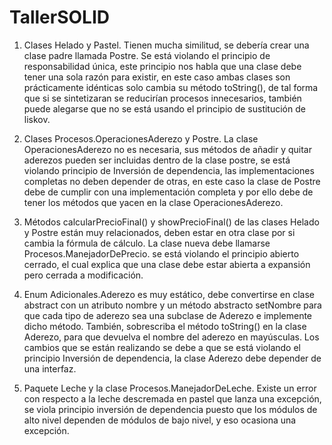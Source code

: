 # TallerSOLID

1.	Clases Helado y Pastel. Tienen mucha similitud, se debería crear una clase padre llamada Postre. 
Se está violando el principio de responsabilidad única, este principio nos habla que una clase debe 
tener una sola razón para existir, en este caso ambas clases son prácticamente idénticas solo cambia 
su método toString(), de tal forma que si se sintetizaran se reducirían procesos innecesarios, también 
puede alegarse que no se está usando el principio de sustitución de liskov.

2.	Clases Procesos.OperacionesAderezo y Postre. La clase OperacionesAderezo no es necesaria, sus 
métodos de añadir y quitar aderezos pueden ser incluidas dentro de la clase postre, se está violando 
principio de Inversión de dependencia, las implementaciones completas no deben depender de otras, en 
este caso la clase de Postre debe de cumplir con una implementación completa y por ello debe de tener 
los métodos que yacen en la clase OperacionesAderezo. 

3.	Métodos calcularPrecioFinal() y  showPrecioFinal() de las clases Helado y Postre están muy 
relacionados, deben estar en otra clase por si cambia la fórmula de cálculo. La clase nueva debe 
llamarse Procesos.ManejadorDePrecio. se está violando el principio abierto cerrado, el cual explica que 
una clase debe estar abierta a expansión pero cerrada a modificación.

4.	Enum Adicionales.Aderezo es muy estático, debe convertirse en clase abstract con un atributo nombre 
y un método abstracto setNombre para que cada tipo de aderezo sea una subclase de Aderezo e implemente 
dicho método. También, sobrescriba el método toString() en la clase Aderezo, para que devuelva el nombre 
del aderezo en mayúsculas. Los cambios que se están realizando se debe a que se está violando el principio 
Inversión de dependencia, la clase Aderezo debe depender de una interfaz.

5.	Paquete Leche y la clase Procesos.ManejadorDeLeche. Existe un error con respecto a la leche descremada 
en pastel que lanza una excepción, se viola principio inversión de dependencia puesto que los módulos de alto 
nivel dependen de módulos de bajo nivel, y eso ocasiona una excepción.
